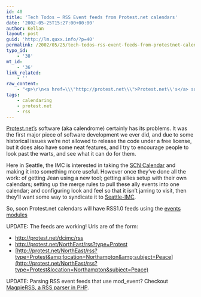 ```yaml
---
id: 40
title: 'Tech Todos – RSS Event feeds from Protest.net calendars'
date: '2002-05-25T15:27:00+00:00'
author: Kellan
layout: post
guid: 'http://lm.quxx.info/?p=40'
permalink: /2002/05/25/tech-todos-rss-event-feeds-from-protestnet-calendars/
typo_id:
    - '38'
mt_id:
    - '36'
link_related:
    - ''
raw_content:
    - "<p>\r\n<a href=\\\"http://protest.net\\\">Protest.net\\'s</a> software (aka calendrome)\r\n certainly has its problems.  It was the first major piece of\r\n\tsoftware development we ever did, and due to some historical issues we\\'re\r\n\tnot allowed to release the code under a free license, but it does also have\r\n\tsome neat features, and I try to encourage people to look past the\r\nwarts, and see what it can do for them.\r\n</p>\r\n<p>\r\n\tHere in Seattle, the IMC is interested in taking the \r\n\t<a href=\\\"http://www.scn.org/activism/calendar/\\\">SCN Calendar</a> and making\r\n\tit into something more useful.  However once they\\'ve done all the work: of\r\n\tgetting Jean using a new tool; getting allies setup with their own calendars;\r\n\tsetting up the merge rules to pull these  ally events into one calendar; and configuring look and feel so\r\nthat it isn\\'t jarring to visit,  then\r\n\tthey\\'ll want some way to syndicate it to <a\r\n\thref=\\\"http://seattle.indymedia.org\\\">Seattle-IMC</a>.\r\n\t</p>\r\n<p>\r\n\tSo, soon Protest.net calendars will have RSS1.0 feeds using the \r\n\t<a href=\\\"http://purl.org/rss/1.0/modules/event\\\">events modules</a>\r\n</p>\r\n<p>\r\nUPDATE:  The feeds are working!  Urls are of the form:\r\n<ul>\r\n<li><a href=\\\"http://protest.net/dcimc/rss\\\">http://protest.net/dcimc/rss</a>\r\n<li><a href=\\\"http://protest.net/NorthEast/rss?type=Protest\\\">http://protest.net/NorthEast/rss?type=Protest</a>\r\n<li><a href=\\\"http://protest.net/NorthEast/rss?type=Protest&location=Northampton&subject=Peace\\\">http://protest.net/NorthEast/rss?type=Protest&location=Northampton&subject=Peace</a>\r\n</ul>\r\n</p>\r\n<p>\r\nUPDATE:  Parsing RSS event feeds that use mod_event?  Checkout <a href=\\\"http://magpierss.sf.net\\\">MagpieRSS, a RSS parser in PHP</a>.\r\n</p>"
tags:
    - calendaring
    - protest.net
    - rss
---
```


[Protest.net’s](http://protest.net) software (aka calendrome) certainly has its problems. It was the first major piece of software development we ever did, and due to some historical issues we’re not allowed to release the code under a free license, but it does also have some neat features, and I try to encourage people to look past the warts, and see what it can do for them.

 Here in Seattle, the IMC is interested in taking the [SCN Calendar](http://www.scn.org/activism/calendar/) and making it into something more useful. However once they’ve done all the work: of getting Jean using a new tool; getting allies setup with their own calendars; setting up the merge rules to pull these ally events into one calendar; and configuring look and feel so that it isn’t jarring to visit, then they’ll want some way to syndicate it to [Seattle-IMC](http://seattle.indymedia.org).

 So, soon Protest.net calendars will have RSS1.0 feeds using the [events modules](http://purl.org/rss/1.0/modules/event)

UPDATE: The feeds are working! Urls are of the form:

- <http://protest.net/dcimc/rss>
- <http://protest.net/NorthEast/rss?type=Protest>
- [http://protest.net/NorthEast/rss?type=Protest&amp;location=Northampton&amp;subject=Peace](http://protest.net/NorthEast/rss?type=Protest&location=Northampton&subject=Peace)

UPDATE: Parsing RSS event feeds that use mod\_event? Checkout [MagpieRSS, a RSS parser in PHP](http://magpierss.sf.net).